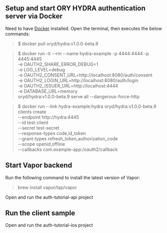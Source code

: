 ## Setup and start ORY HYDRA authentication server via Docker

Need to have [Docker](https://www.docker.com/get-started) installed.
Open the terminal, then executes the below commands:

>$ docker pull oryd/hydra:v1.0.0-beta.9

>$ docker run -it --rm --name hydra-example -p 4444:4444 -p 4445:4445 \
    -e OAUTH2_SHARE_ERROR_DEBUG=1 \
    -e LOG_LEVEL=debug \
    -e OAUTH2_CONSENT_URL=http://localhost:8080/auth/consent \
    -e OAUTH2_LOGIN_URL=http://localhost:8080/auth/login \
    -e OAUTH2_ISSUER_URL=http://localhost:4444 \
    -e DATABASE_URL=memory \
    oryd/hydra:v1.0.0-beta.9 serve all --dangerous-force-http
    
>$ docker run --link hydra-example:hydra oryd/hydra:v1.0.0-beta.9 clients create \
    --endpoint http://hydra:4445 \
    --id test-client \
    --secret test-secret \
    --response-types code,id_token \
    --grant-types refresh_token,authorization_code \
    --scope openid,offline \
    --callbacks com.example-app:/oauth2/callback
    
## Start Vapor backend
Run the following command to install the latest version of Vapor:
>brew install vapor/tap/vapor

Open and run the auth-tutorial-api project

## Run the client sample
Open and run the auth-tutorial-ios project
